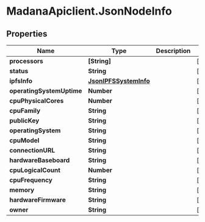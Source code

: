 # MadanaApiclient.JsonNodeInfo

## Properties

Name | Type | Description | Notes
------------ | ------------- | ------------- | -------------
**processors** | **[String]** |  | [optional] 
**status** | **String** |  | [optional] 
**ipfsInfo** | [**JsonIPFSSystemInfo**](JsonIPFSSystemInfo.md) |  | [optional] 
**operatingSystemUptime** | **Number** |  | [optional] 
**cpuPhysicalCores** | **Number** |  | [optional] 
**cpuFamily** | **String** |  | [optional] 
**publicKey** | **String** |  | [optional] 
**operatingSystem** | **String** |  | [optional] 
**cpuModel** | **String** |  | [optional] 
**connectionURL** | **String** |  | [optional] 
**hardwareBaseboard** | **String** |  | [optional] 
**cpuLogicalCount** | **Number** |  | [optional] 
**cpuFrequency** | **String** |  | [optional] 
**memory** | **String** |  | [optional] 
**hardwareFirmware** | **String** |  | [optional] 
**owner** | **String** |  | [optional] 



